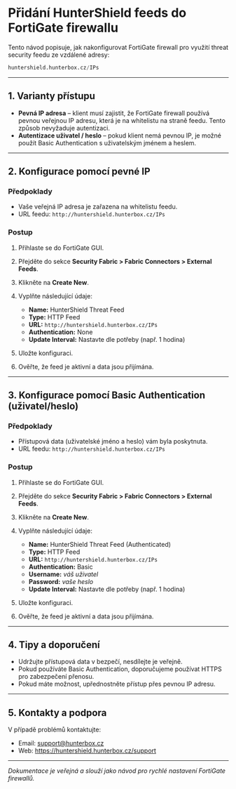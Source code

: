# Přidání HunterShield feeds do FortiGate firewallu

Tento návod popisuje, jak nakonfigurovat FortiGate firewall pro využití threat security feedu ze vzdálené adresy:

```python
huntershield.hunterbox.cz/IPs
```

---

## 1. Varianty přístupu

- **Pevná IP adresa** – klient musí zajistit, že FortiGate firewall používá pevnou veřejnou IP adresu, která je na whitelistu na straně feedu. Tento způsob nevyžaduje autentizaci.
- **Autentizace uživatel / heslo** – pokud klient nemá pevnou IP, je možné použít Basic Authentication s uživatelským jménem a heslem.

---

## 2. Konfigurace pomocí pevné IP

### Předpoklady

- Vaše veřejná IP adresa je zařazena na whitelistu feedu.
- URL feedu: `http://huntershield.hunterbox.cz/IPs`

### Postup

1. Přihlaste se do FortiGate GUI.
2. Přejděte do sekce **Security Fabric > Fabric Connectors > External Feeds**.
3. Klikněte na **Create New**.
4. Vyplňte následující údaje:

   - **Name:** HunterShield Threat Feed
   - **Type:** HTTP Feed
   - **URL:** `http://huntershield.hunterbox.cz/IPs`
   - **Authentication:** None
   - **Update Interval:** Nastavte dle potřeby (např. 1 hodina)

5. Uložte konfiguraci.
6. Ověřte, že feed je aktivní a data jsou přijímána.

---

## 3. Konfigurace pomocí Basic Authentication (uživatel/heslo)

### Předpoklady

- Přístupová data (uživatelské jméno a heslo) vám byla poskytnuta.
- URL feedu: `http://huntershield.hunterbox.cz/IPs`

### Postup

1. Přihlaste se do FortiGate GUI.
2. Přejděte do sekce **Security Fabric > Fabric Connectors > External Feeds**.
3. Klikněte na **Create New**.
4. Vyplňte následující údaje:

   - **Name:** HunterShield Threat Feed (Authenticated)
   - **Type:** HTTP Feed
   - **URL:** `http://huntershield.hunterbox.cz/IPs`
   - **Authentication:** Basic
   - **Username:** *váš uživatel*
   - **Password:** *vaše heslo*
   - **Update Interval:** Nastavte dle potřeby (např. 1 hodina)

5. Uložte konfiguraci.
6. Ověřte, že feed je aktivní a data jsou přijímána.

---

## 4. Tipy a doporučení

- Udržujte přístupová data v bezpečí, nesdílejte je veřejně.
- Pokud používáte Basic Authentication, doporučujeme používat HTTPS pro zabezpečení přenosu.
- Pokud máte možnost, upřednostněte přístup přes pevnou IP adresu.

---

## 5. Kontakty a podpora

V případě problémů kontaktujte:

- Email: support@hunterbox.cz
- Web: https://huntershield.hunterbox.cz/support

---

*Dokumentace je veřejná a slouží jako návod pro rychlé nastavení FortiGate firewallů.*
